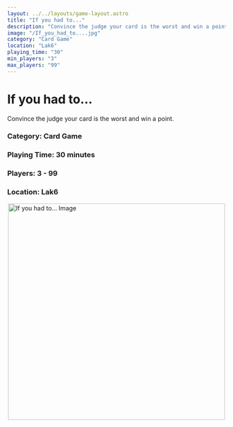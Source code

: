 ```yaml
---
layout: ../../layouts/game-layout.astro
title: "If you had to..."
description: "Convince the judge your card is the worst and win a point."
image: "/If_you_had_to....jpg"
category: "Card Game"
location: "Lak6"
playing_time: "30"
min_players: "3"
max_players: "99"
---
```

# If you had to...

Convince the judge your card is the worst and win a point.  

### Category: Card Game

### Playing Time: 30 minutes

### Players: 3 - 99

### Location: Lak6

<img src="/If_you_had_to....jpg" alt="If you had to... Image" width="500" style="display: block; margin: 0 auto">

    